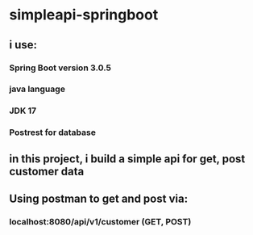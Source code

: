 # simpleapi-springboot
## i use:
### Spring Boot version 3.0.5 
### java language
### JDK 17
### Postrest for database

## in this project, i build a simple api for get, post customer data 


## Using postman to get and post via: 
### localhost:8080/api/v1/customer (GET, POST)
